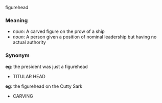 figurehead
### Meaning
+ _noun_: A carved figure on the prow of a ship
+ _noun_: A person given a position of nominal leadership but having no actual authority

### Synonym

__eg__: the president was just a figurehead

+ TITULAR HEAD

__eg__: the figurehead on the Cutty Sark

+ CARVING


